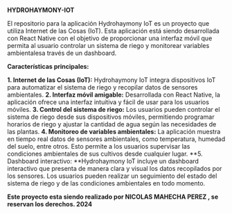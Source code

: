 **HYDROHAYMONY-IOT**

El repositorio para la aplicación Hydrohaymony IoT es un proyecto que utiliza Internet de las Cosas (IoT). 
Esta aplicación está siendo desarrollada con React Native con el objetivo de proporcionar una interfaz móvil 
que permita al usuario controlar un sistema de riego y monitorear variables ambientalesa través de un dashboard.

**Características principales:**

**1. Internet de las Cosas (IoT):** Hydrohaymony IoT integra dispositivos IoT para automatizar el sistema de riego y recopilar datos de sensores ambientales.
**2. Interfaz móvil amigable:** Desarrollada con React Native, la aplicación ofrece una interfaz intuitiva y fácil de usar para los usuarios móviles.
**3. Control del sistema de riego:** Los usuarios pueden controlar el sistema de riego desde sus dispositivos móviles, 
permitiendo programar horarios de riego y ajustar la cantidad de agua según las necesidades de las plantas.
**4. Monitoreo de variables ambientales:** La aplicación muestra en tiempo real datos de sensores ambientales, como temperatura, humedad del suelo, entre otros. 
Esto permite a los usuarios supervisar las condiciones ambientales de sus cultivos desde cualquier lugar.
**5. Dashboard interactivo: **Hydrohaymony IoT incluye un dashboard interactivo que presenta de manera clara y visual los datos recopilados por los sensores. 
Los usuarios pueden realizar un seguimiento del estado del sistema de riego y de las condiciones ambientales en todo momento.



**Este proyecto esta siendo realizado por NICOLAS MAHECHA PEREZ , se reservan los derechos. 2024**
